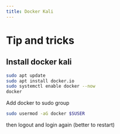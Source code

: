 ```yaml
---
title: Docker Kali
---
```

# Tip and tricks

## Install docker kali
```bash
sudo apt update
sudo apt install docker.io
sudo systemctl enable docker --now
docker
```

Add docker to sudo group
```bash
sudo usermod -aG docker $SUSER
```
then logout and login again (better to restart)